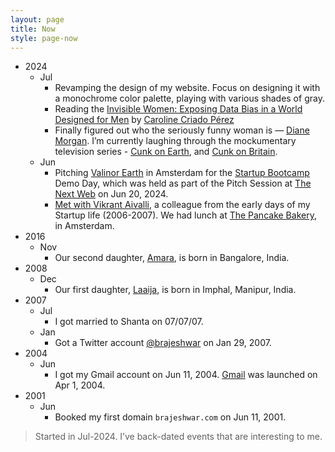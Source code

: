 ```yaml
---
layout: page
title: Now
style: page-now
---
```


- 2024
	- Jul
		- Revamping the design of my website. Focus on designing it with a monochrome color palette, playing with various shades of gray.
		- Reading the [Invisible Women: Exposing Data Bias in a World Designed for Men](https://en.wikipedia.org/wiki/Invisible_Women%3A_Exposing_Data_Bias_in_a_World_Designed_for_Men) by [Caroline Criado Pérez](https://en.wikipedia.org/wiki/Caroline_Criado_Perez)
		- Finally figured out who the seriously funny woman is — [Diane Morgan](https://en.wikipedia.org/wiki/Diane_Morgan). I’m currently laughing through the mockumentary television series - [Cunk on Earth](https://en.wikipedia.org/wiki/Cunk_on_Earth), and [Cunk on Britain](https://en.wikipedia.org/wiki/Cunk_on_Britain).
	- Jun
		- Pitching [Valinor Earth](https://valinor.earth/) in Amsterdam for the [Startup Bootcamp](https://www.startupbootcamp.org) Demo Day, which was held as part of the Pitch Session at [The Next Web](https://thenextweb.com) on Jun 20, 2024.
		- [Met with Vikrant Aivalli](https://x.com/brajeshwar/status/1811610910298972419), a colleague from the early days of my Startup life (2006-2007). We had lunch at [The Pancake Bakery](https://pancake.nl), in Amsterdam.
- 2016
	- Nov
		- Our second daughter, [Amara](https://amara.oinam.com/), is born in Bangalore, India.
- 2008
	- Dec
		- Our first daughter, [Laaija](https://laaija.com/), is born in Imphal, Manipur, India.
- 2007
	- Jul
		- I got married to Shanta on 07/07/07.
	- Jan
		- Got a Twitter account [@brajeshwar](https://x.com/brajeshwar) on Jan 29, 2007.
- 2004
	- Jun
		- I got my Gmail account on Jun 11, 2004. [Gmail](https://en.wikipedia.org/wiki/Gmail) was launched on Apr 1, 2004.
- 2001
	- Jun
		- Booked my first domain `brajeshwar.com` on Jun 11, 2001.
		
<p>
	<blockquote>
		Started in Jul-2024.
		I’ve back-dated events that are interesting to me.
	</blockquote>
	</p>